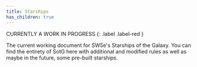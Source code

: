 ```yaml
---
title: Starships
has_children: true
---
```


CURRENTLY A WORK IN PROGRESS {: .label .label-red }

The current working document for SW5e's Starships of the Galaxy. You can find the entirety of SotG here with additional and modified rules as well as maybe in the future, some pre-built starships.